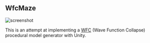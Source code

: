WfcMaze
-------

![screenshot](https://imgur.com/6Wd3N2Z)

This is an attempt at implementing a [WFC] (Wave Function Collapse) procedural
model generator with Unity.

[WFC]: https://github.com/mxgmn/WaveFunctionCollapse
